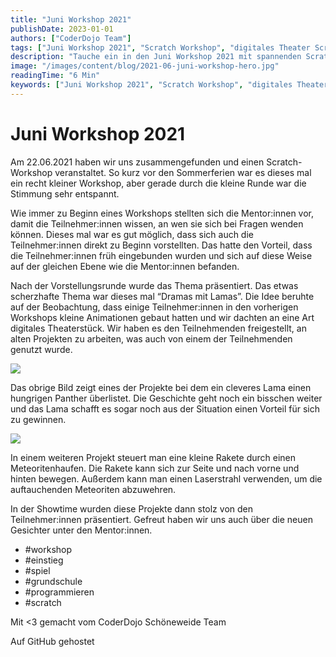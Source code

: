 ```yaml
---
title: "Juni Workshop 2021"
publishDate: 2023-01-01
authors: ["CoderDojo Team"]
tags: ["Juni Workshop 2021", "Scratch Workshop", "digitales Theater Scratch", "Spiele programmieren Scratch", "Lama Animationen", "Raketensteuerung Spiele", "Sommerferien Workshop", "kreatives Programmieren Kinder", "Scratch Projektideen", "Technologie Workshops Kinder", "workshop"]
description: "Tauche ein in den Juni Workshop 2021 mit spannenden Scratch-Projekten! Entdecke kreative Animationen und interaktive Spiele von Teilnehmer jeden Alters. Ein inspirierender Tag voller digitalem Theater und Weltraumabenteuern!"
image: "/images/content/blog/2021-06-juni-workshop-hero.jpg"
readingTime: "6 Min"
keywords: ["Juni Workshop 2021", "Scratch Workshop", "digitales Theater Scratch", "Spiele programmieren Scratch", "Lama Animationen", "Raketensteuerung Spiele", "Sommerferien Workshop", "kreatives Programmieren Kinder", "Scratch Projektideen", "Technologie Workshops Kinder"]
---
```


# Juni Workshop 2021

Am 22.06.2021 haben wir uns zusammengefunden und einen Scratch-Workshop veranstaltet. So kurz vor den Sommerferien war es dieses mal ein recht kleiner Workshop, aber gerade durch die kleine Runde war die Stimmung sehr entspannt.

Wie immer zu Beginn eines Workshops stellten sich die Mentor:innen vor, damit die Teilnehmer:innen wissen, an wen sie sich bei Fragen wenden können. Dieses mal war es gut möglich, dass sich auch die Teilnehmer:innen direkt zu Beginn vorstellten. Das hatte den Vorteil, dass die Teilnehmer:innen früh eingebunden wurden und sich auf diese Weise auf der gleichen Ebene wie die Mentor:innen befanden.

Nach der Vorstellungsrunde wurde das Thema präsentiert. Das etwas scherzhafte Thema war dieses mal “Dramas mit Lamas”. Die Idee beruhte auf der Beobachtung, dass einige Teilnehmer:innen in den vorherigen Workshops kleine Animationen gebaut hatten und wir dachten an eine Art digitales Theaterstück. Wir haben es den Teilnehmenden freigestellt, an alten Projekten zu arbeiten, was auch von einem der Teilnehmenden genutzt wurde.

![](/images/cms/juni-workshop_listigeslama.png)

Das obrige Bild zeigt eines der Projekte bei dem ein cleveres Lama einen hungrigen Panther überlistet. Die Geschichte geht noch ein bisschen weiter und das Lama schafft es sogar noch aus der Situation einen Vorteil für sich zu gewinnen.

![](/images/cms/juni-workshop_rakete.png)

In einem weiteren Projekt steuert man eine kleine Rakete durch einen Meteoritenhaufen. Die Rakete kann sich zur Seite und nach vorne und hinten bewegen. Außerdem kann man einen Laserstrahl verwenden, um die auftauchenden Meteoriten abzuwehren.

In der Showtime wurden diese Projekte dann stolz von den Teilnehmer:innen präsentiert. Gefreut haben wir uns auch über die neuen Gesichter unter den Mentor:innen.

- #workshop
- #einstieg
- #spiel
- #grundschule
- #programmieren
- #scratch

Mit <3 gemacht vom CoderDojo Schöneweide Team

Auf GitHub gehostet

